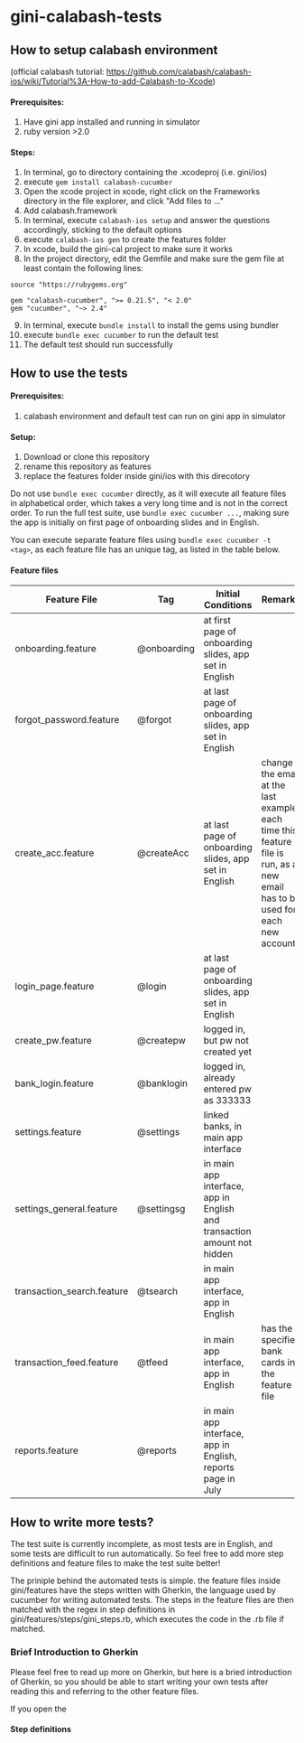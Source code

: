 # gini-calabash-tests

## How to setup calabash environment
(official calabash tutorial: https://github.com/calabash/calabash-ios/wiki/Tutorial%3A-How-to-add-Calabash-to-Xcode)

#### Prerequisites: 
1. Have gini app installed and running in simulator
2. ruby version >2.0

#### Steps:
1. In terminal, go to directory containing the .xcodeproj (i.e. gini/ios)
2. execute `gem install calabash-cucumber`
3. Open the xcode project in xcode, right click on the Frameworks directory in the file explorer, and click "Add files to ..."
4. Add calabash.framework
5. In terminal, execute `calabash-ios setup` and answer the questions accordingly, sticking to the default options
6. execute `calabash-ios gen` to create the features folder
7. In xcode, build the gini-cal project to make sure it works
8. In the project directory, edit the Gemfile and make sure the gem file at least contain the following lines:
```
source "https://rubygems.org"
  
gem "calabash-cucumber", ">= 0.21.5", "< 2.0"
gem "cucumber", "~> 2.4"
```
9. In terminal, execute `bundle install` to install the gems using bundler
10. execute `bundle exec cucumber` to run the default test
11. The default test should run successfully


## How to use the tests

#### Prerequisites: 
1. calabash environment and default test can run on gini app in simulator

#### Setup:
1. Download or clone this repository
2. rename this repository as features
3. replace the features folder inside gini/ios with this direcotory

Do not use `bundle exec cucumber` directly, as it will execute all feature files in alphabetical order, which takes a very long time and is not in the correct order. To run the full test suite, use `bundle exec cucumber ...`, making sure the app is initially on first page of onboarding slides and in English.

You can execute separate feature files using `bundle exec cucumber -t <tag>`, as each feature file has an unique tag, as listed in the table below.

#### Feature files

| Feature File | Tag | Initial Conditions | Remarks |
| --- | --- | --- | --- |
| onboarding.feature | @onboarding | at first page of onboarding slides, app set in English ||
| forgot_password.feature | @forgot | at last page of onboarding slides, app set in English ||
| create_acc.feature | @createAcc | at last page of onboarding slides, app set in English | change the email at the last example each time this feature file is run, as a new email has to be used for each new account |
| login_page.feature | @login | at last page of onboarding slides, app set in English |  |
| create_pw.feature | @createpw | logged in, but pw not created yet |  |
| bank_login.feature | @banklogin | logged in, already entered pw as 333333 |  |
| settings.feature | @settings | linked banks, in main app interface |  |
| settings_general.feature | @settingsg | in main app interface, app in English and transaction amount not hidden |  |
| transaction_search.feature | @tsearch | in main app interface, app in English |  |
| transaction_feed.feature | @tfeed | in main app interface, app in English | has the specified bank cards in the feature file |
| reports.feature | @reports | in main app interface, app in English, reports page in July |  |




## How to write more tests?

The test suite is currently incomplete, as most tests are in English, and some tests are difficult to run automatically. So feel free to add more step definitions and feature files to make the test suite better!

The priniple behind the automated tests is simple. the feature files inside gini/features have the steps written with Gherkin, the language used by cucumber for writing automated tests. The steps in the feature files are then matched with the regex in step definitions in gini/features/steps/gini_steps.rb, which executes the code in the .rb file if matched. 

### Brief Introduction to Gherkin

Please feel free to read up more on Gherkin, but here is a bried introduction of Gherkin, so you should be able to start writing your own tests after reading this and referring to the other feature files.

If you open the 


#### Step definitions




